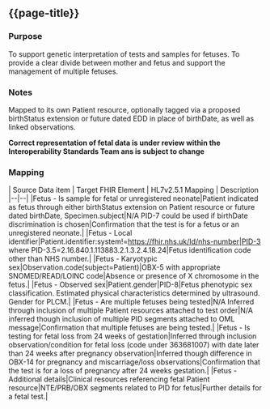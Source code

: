 ## {{page-title}}

### Purpose
To support genetic interpretation of tests and samples for fetuses.
To provide a clear divide between mother and fetus and support the management of multiple fetuses.

### Notes
Mapped to its own Patient resource, optionally tagged via a proposed birthStatus extension or future dated EDD in place of birthDate, as well as linked observations.

**Correct representation of fetal data is under review within the Interoperability Standards Team ans is subject to change**

### Mapping
| Source Data item | Target FHIR Element | HL7v2.5.1 Mapping | Description 
|--|--|
|Fetus - Is sample for fetal or unregistered neonate|Patient indicated as fetus through either birthStatus extension on Patient resource or future dated birthDate, Specimen.subject|N/A PID-7 could be used if birthDate discrimination is chosen|Confirmation that the test is for a fetus or an unregistered neonate.|
|Fetus - Local identifier|Patient.identifier:system!=https://fhir.nhs.uk/Id/nhs-number|PID-3 where PID-3.5=2.16.840.1.113883.2.1.3.2.4.18.24|Fetus identification code other than NHS number.|
|Fetus - Karyotypic sex|Observation.code(subject=Patient)|OBX-5 with appropriate SNOMED/READ/LOINC code|Absence or presence of X chromosome in the fetus.|
|Fetus - Observed sex|Patient.gender|PID-8|Fetus phenotypic sex classification. Estimated physical characteristics determined by ultrasound. Gender for PLCM.|
|Fetus - Are multiple fetuses being tested|N/A Inferred through inclusion of multiple Patient resources attached to test order|N/A inferred though inclusion of multiple PID segments attached to OML message|Confirmation that multiple fetuses are being tested.|
|Fetus - Is testing for fetal loss from 24 weeks of gestation|Inferred through inclusion observation/condition for fetal loss (code under 363681007) with date later than 24 weeks after pregnancy observation|Inferred though difference in OBX-14 for pregnancy and miscarriage/loss observations|Confirmation that the test is for a loss of pregnancy after 24 weeks gestation.|
|Fetus - Additional details|Clinical resources referencing fetal Patient resource|NTE/PRB/OBX segments related to PID for fetus|Further details for a fetal test.|
